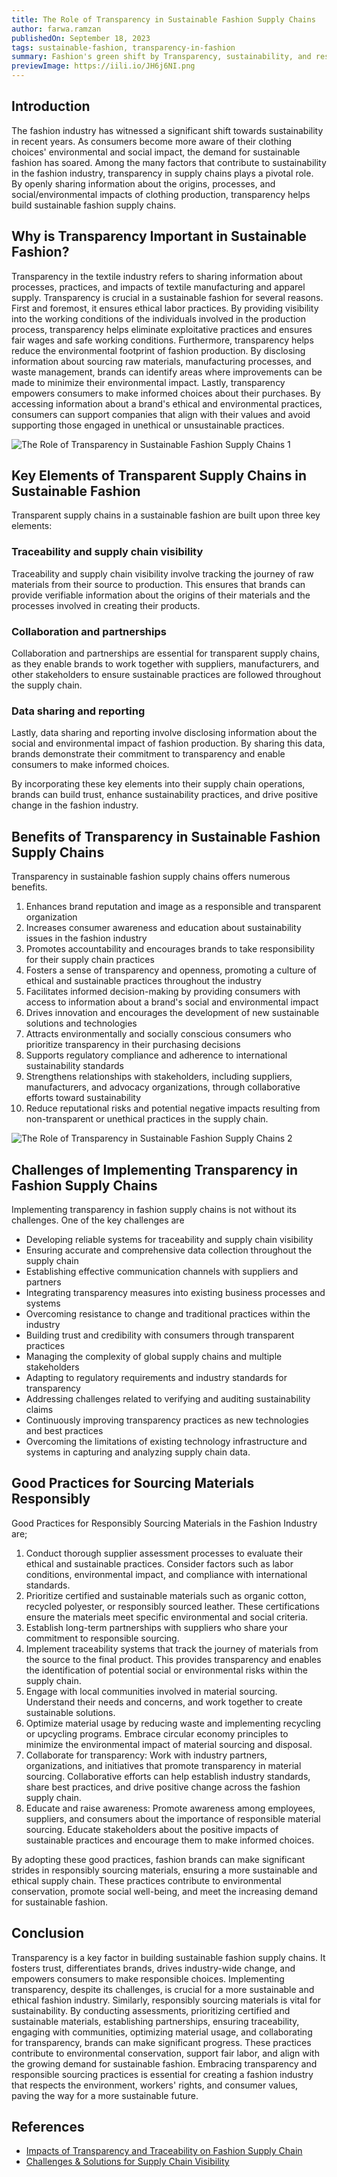 ```yaml
---
title: The Role of Transparency in Sustainable Fashion Supply Chains
author: farwa.ramzan
publishedOn: September 18, 2023
tags: sustainable-fashion, transparency-in-fashion
summary: Fashion's green shift by Transparency, sustainability, and responsible sourcing. Learn how these key trends are reshaping the industry.
previewImage: https://iili.io/JH6j6NI.png
---
```


## Introduction

The fashion industry has witnessed a significant shift towards sustainability in recent years. As consumers become more aware of their clothing choices' environmental and social impact, the demand for sustainable fashion has soared. Among the many factors that contribute to sustainability in the fashion industry, transparency in supply chains plays a pivotal role. By openly sharing information about the origins, processes, and social/environmental impacts of clothing production, transparency helps build sustainable fashion supply chains.

## Why is Transparency Important in Sustainable Fashion?

Transparency in the textile industry refers to sharing information about processes, practices, and impacts of textile manufacturing and apparel supply. Transparency is crucial in a sustainable fashion for several reasons. First and foremost, it ensures ethical labor practices. By providing visibility into the working conditions of the individuals involved in the production process, transparency helps eliminate exploitative practices and ensures fair wages and safe working conditions. Furthermore, transparency helps reduce the environmental footprint of fashion production. By disclosing information about sourcing raw materials, manufacturing processes, and waste management, brands can identify areas where improvements can be made to minimize their environmental impact. Lastly, transparency empowers consumers to make informed choices about their purchases. By accessing information about a brand's ethical and environmental practices, consumers can support companies that align with their values and avoid supporting those engaged in unethical or unsustainable practices.

![The Role of Transparency in Sustainable Fashion Supply Chains 1](https://iili.io/JH6j6NI.png)

## Key Elements of Transparent Supply Chains in Sustainable Fashion

Transparent supply chains in a sustainable fashion are built upon three key elements:

### Traceability and supply chain visibility

Traceability and supply chain visibility involve tracking the journey of raw materials from their source to production. This ensures that brands can provide verifiable information about the origins of their materials and the processes involved in creating their products.

### Collaboration and partnerships

Collaboration and partnerships are essential for transparent supply chains, as they enable brands to work together with suppliers, manufacturers, and other stakeholders to ensure sustainable practices are followed throughout the supply chain.

### Data sharing and reporting

Lastly, data sharing and reporting involve disclosing information about the social and environmental impact of fashion production. By sharing this data, brands demonstrate their commitment to transparency and enable consumers to make informed choices.

By incorporating these key elements into their supply chain operations, brands can build trust, enhance sustainability practices, and drive positive change in the fashion industry.

## Benefits of Transparency in Sustainable Fashion Supply Chains

Transparency in sustainable fashion supply chains offers numerous benefits.

1. Enhances brand reputation and image as a responsible and transparent organization
2. Increases consumer awareness and education about sustainability issues in the fashion industry
3. Promotes accountability and encourages brands to take responsibility for their supply chain practices
4. Fosters a sense of transparency and openness, promoting a culture of ethical and sustainable practices throughout the industry
5. Facilitates informed decision-making by providing consumers with access to information about a brand's social and environmental impact
6. Drives innovation and encourages the development of new sustainable solutions and technologies
7. Attracts environmentally and socially conscious consumers who prioritize transparency in their purchasing decisions
8. Supports regulatory compliance and adherence to international sustainability standards
9. Strengthens relationships with stakeholders, including suppliers, manufacturers, and advocacy organizations, through collaborative efforts toward sustainability
10. Reduce reputational risks and potential negative impacts resulting from non-transparent or unethical practices in the supply chain.

![The Role of Transparency in Sustainable Fashion Supply Chains 2](https://iili.io/JH6wi5Q.png)

## Challenges of Implementing Transparency in Fashion Supply Chains

Implementing transparency in fashion supply chains is not without its challenges. One of the key challenges are

-   Developing reliable systems for traceability and supply chain visibility
-   Ensuring accurate and comprehensive data collection throughout the supply chain
-   Establishing effective communication channels with suppliers and partners
-   Integrating transparency measures into existing business processes and systems
-   Overcoming resistance to change and traditional practices within the industry
-   Building trust and credibility with consumers through transparent practices
-   Managing the complexity of global supply chains and multiple stakeholders
-   Adapting to regulatory requirements and industry standards for transparency
-   Addressing challenges related to verifying and auditing sustainability claims
-   Continuously improving transparency practices as new technologies and best practices
-   Overcoming the limitations of existing technology infrastructure and systems in capturing and analyzing supply chain data.

## Good Practices for Sourcing Materials Responsibly

Good Practices for Responsibly Sourcing Materials in the Fashion Industry are;

1. Conduct thorough supplier assessment processes to evaluate their ethical and sustainable practices. Consider factors such as labor conditions, environmental impact, and compliance with international standards.
2. Prioritize certified and sustainable materials such as organic cotton, recycled polyester, or responsibly sourced leather. These certifications ensure the materials meet specific environmental and social criteria.
3. Establish long-term partnerships with suppliers who share your commitment to responsible sourcing.
4. Implement traceability systems that track the journey of materials from the source to the final product. This provides transparency and enables the identification of potential social or environmental risks within the supply chain.
5. Engage with local communities involved in material sourcing. Understand their needs and concerns, and work together to create sustainable solutions.
6. Optimize material usage by reducing waste and implementing recycling or upcycling programs. Embrace circular economy principles to minimize the environmental impact of material sourcing and disposal.
7. Collaborate for transparency: Work with industry partners, organizations, and initiatives that promote transparency in material sourcing. Collaborative efforts can help establish industry standards, share best practices, and drive positive change across the fashion supply chain.
8. Educate and raise awareness: Promote awareness among employees, suppliers, and consumers about the importance of responsible material sourcing. Educate stakeholders about the positive impacts of sustainable practices and encourage them to make informed choices.

By adopting these good practices, fashion brands can make significant strides in responsibly sourcing materials, ensuring a more sustainable and ethical supply chain. These practices contribute to environmental conservation, promote social well-being, and meet the increasing demand for sustainable fashion.

## Conclusion

Transparency is a key factor in building sustainable fashion supply chains. It fosters trust, differentiates brands, drives industry-wide change, and empowers consumers to make responsible choices. Implementing transparency, despite its challenges, is crucial for a more sustainable and ethical fashion industry. Similarly, responsibly sourcing materials is vital for sustainability. By conducting assessments, prioritizing certified and sustainable materials, establishing partnerships, ensuring traceability, engaging with communities, optimizing material usage, and collaborating for transparency, brands can make significant progress. These practices contribute to environmental conservation, support fair labor, and align with the growing demand for sustainable fashion. Embracing transparency and responsible sourcing practices is essential for creating a fashion industry that respects the environment, workers' rights, and consumer values, paving the way for a more sustainable future.

## References

-   [Impacts of Transparency and Traceability on Fashion Supply Chain ](http://www.scirp.org/pdf/iim_2023041414090598.pdfSolutions)
-   [Challenges & Solutions for Supply Chain Visibility ](https://www.qimaone.com/resource-hub/article/common-supply-chain-challenges)
